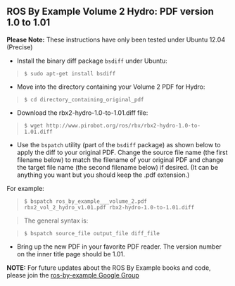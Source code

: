 ## ROS By Example Volume 2 Hydro: PDF version 1.0 to 1.01 ##

**Please Note:** These instructions have only been tested under Ubuntu 12.04 (Precise)

  * Install the binary diff package `bsdiff` under Ubuntu:

> `$ sudo apt-get install bsdiff`

  * Move into the directory containing your Volume 2 PDF for Hydro:

> `$ cd directory_containing_original_pdf`

  * Download the rbx2-hydro-1.0-to-1.01.diff file:

> `$ wget http://www.pirobot.org/ros/rbx/rbx2-hydro-1.0-to-1.01.diff`

  * Use the `bspatch` utility (part of the `bsdiff` package) as shown below to apply the diff to your original PDF. Change the source file name (the first filename below) to match the filename of your original PDF and change the target file name (the second filename below) if desired. (It can be anything you want but you should keep the .pdf extension.)

For example:

> `$ bspatch ros_by_example___volume_2.pdf rbx2_vol_2_hydro_v1.01.pdf rbx2-hydro-1.0-to-1.01.diff`

> The general syntax is:

> `$ bspatch source_file output_file diff_file`

  * Bring up the new PDF in your favorite PDF reader.  The version number on the inner title page should be 1.01.

**NOTE:** For future updates about the ROS By Example books and code, please join the [ros-by-example Google Group](https://groups.google.com/forum/#%21forum/ros-by-example)